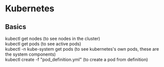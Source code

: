 # Kubernetes

## Basics

kubectl get nodes  (to see nodes in the cluster)  
kubectl get pods  (to see active pods)  
kubectl -n kube-system get pods  (to see kubernetes's own pods, these are the system components)  
kubectl create -f "pod_definition.yml"  (to create a pod from definition)  